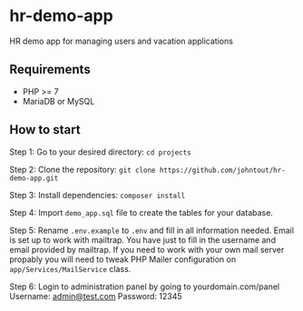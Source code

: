 # hr-demo-app
HR demo app for managing users and vacation applications


## Requirements
<ul>
<li>PHP >= 7</li>
<li>MariaDB or MySQL</li>
</ul>

## How to start
Step 1: Go to your desired directory: `cd projects`

Step 2: Clone the repository: `git clone https://github.com/johntout/hr-demo-app.git`

Step 3: Install dependencies: `composer install`

Step 4: Import `demo_app.sql` file to create the tables for your database.

Step 5: Rename `.env.example` to `.env` and fill in all information needed. Email is set up to work with mailtrap. You have just to fill in the username and email provided by mailtrap. If you need to work with your own mail server propably you will need to tweak PHP Mailer configuration on `app/Services/MailService` class.

Step 6: Login to administration panel by going to yourdomain.com/panel
Username: admin@test.com
Password: 12345
